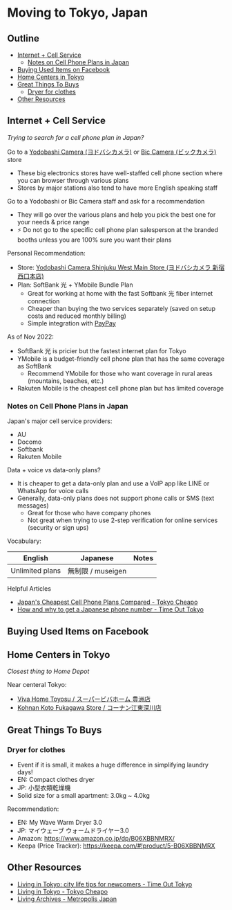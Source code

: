 # Moving to Tokyo, Japan

## Outline <!-- omit in toc -->
* [Internet + Cell Service](#internet--cell-service)
  * [Notes on Cell Phone Plans in Japan](#notes-on-cell-phone-plans-in-japan)
* [Buying Used Items on Facebook](#buying-used-items-on-facebook)
* [Home Centers in Tokyo](#home-centers-in-tokyo)
* [Great Things To Buys](#great-things-to-buys)
  * [Dryer for clothes](#dryer-for-clothes)
* [Other Resources](#other-resources)

## Internet + Cell Service
_Trying to search for a cell phone plan in Japan?_

Go to a [Yodobashi Camera (ヨドバシカメラ)](https://www.google.com/maps/search/%E3%83%A8%E3%83%89%E3%83%90%E3%82%B7%E3%82%AB%E3%83%A1%E3%83%A9/) or [Bic Camera (ビックカメラ)](https://www.google.com/maps/search/%EF%BE%8B%EF%BE%9E%EF%BD%AF%EF%BD%B8%EF%BD%B6%EF%BE%92%EF%BE%97/) store
* These big electronics stores have well-staffed cell phone section where you can browser through various plans
* Stores by major stations also tend to have more English speaking staff

Go to a Yodobashi or Bic Camera staff and ask for a recommendation
* They will go over the various plans and help you pick the best one for your needs & price range
* ⚡ Do not go to the specific cell phone plan salesperson at the branded booths unless you are 100% sure you want their plans

Personal Recommendation:
* Store: [Yodobashi Camera Shinjuku West Main Store (ヨドバシカメラ 新宿西口本店)](https://goo.gl/maps/A6AnJRYfraKQURZk6)
* Plan: SoftBank 光 + YMobile Bundle Plan
  * Great for working at home with the fast Softbank 光 fiber internet connection
  * Cheaper than buying the two services separately (saved on setup costs and reduced monthly billing)
  * Simple integration with [PayPay](https://blog.paypay.ne.jp/en/english-language-on-paypay/)

As of Nov 2022:
* SoftBank 光 is pricier but the fastest internet plan for Tokyo
* YMobile is a budget-friendly cell phone plan that has the same coverage as SoftBank
  * Recommend YMobile for those who want coverage in rural areas (mountains, beaches, etc.)
* Rakuten Mobile is the cheapest cell phone plan but has limited coverage

### Notes on Cell Phone Plans in Japan
Japan's major cell service providers:
* AU
* Docomo
* Softbank
* Rakuten Mobile

Data + voice vs data-only plans?
* It is cheaper to get a data-only plan and use a VoIP app like LINE or WhatsApp for voice calls
* Generally, data-only plans does not support phone calls or SMS (text messages)
  * Great for those who have company phones
  * Not great when trying to use 2-step verification for online services (security or sign ups)

Vocabulary:

| English         | Japanese          | Notes |
| --------------- | ----------------- | ----- |
| Unlimited plans | 無制限 / museigen |

Helpful Articles
* [Japan's Cheapest Cell Phone Plans Compared - Tokyo Cheapo](https://tokyocheapo.com/business/japan-sim-card-options-data-voice/)
* [How and why to get a Japanese phone number - Time Out Tokyo](https://www.timeout.com/tokyo/things-to-do/how-and-why-to-get-a-japanese-phone-number?package_page=112292)


## Buying Used Items on Facebook

## Home Centers in Tokyo
_Closest thing to Home Depot_

Near centeral Tokyo:
* [Viva Home Toyosu / スーパービバホーム 豊洲店](https://goo.gl/maps/joP3skD6cFqW3RG99)
* [Kohnan Koto Fukagawa Store / コーナン江東深川店](https://goo.gl/maps/c5gas35kiGSvoWMe9)

## Great Things To Buys

### Dryer for clothes
* Event if it is small, it makes a huge difference in simplifying laundry days!
* EN: Compact clothes dryer
* JP: 小型衣類乾燥機
* Solid size for a small apartment: 3.0kg ~ 4.0kg

Recommendation:
* EN: My Wave Warm Dryer 3.0
* JP: マイウェーブ ウォームドライヤー3.0
* Amazon: <https://www.amazon.co.jp/dp/B06XBBNMRX/>
* Keepa (Price Tracker): <https://keepa.com/#!product/5-B06XBBNMRX>

## Other Resources
* [Living in Tokyo: city life tips for newcomers - Time Out Tokyo](https://www.timeout.com/tokyo/city-life/your-guide-to-living-in-tokyo)
* [Living in Tokyo - Tokyo Cheapo](https://tokyocheapo.com/living/)
* [Living Archives - Metropolis Japan](https://metropolisjapan.com/living/)
